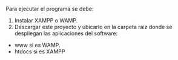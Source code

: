 Para ejecutar el programa se debe:
1. Instalar XAMPP o WAMP.
2. Descargar este proyecto y ubicarlo en la carpeta raiz donde se despliegan las aplicaciones del software:
  - www si es WAMP.
  - htdocs si es XAMPP
